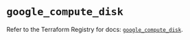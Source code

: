 # `google_compute_disk`

Refer to the Terraform Registry for docs: [`google_compute_disk`](https://registry.terraform.io/providers/hashicorp/google-beta/6.2.0/docs/resources/google_compute_disk).
